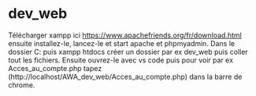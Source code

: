 # dev_web

Télécharger xampp ici https://www.apachefriends.org/fr/download.html ensuite installez-le, lancez-le et start apache et phpmyadmin. Dans le dossier C: puis xampp htdocs créer un dossier par ex dev_web puis coller tout les fichiers. Ensuite ouvrez-le avec vs code puis pour voir par ex Acces_au_compte.php tapez (http://localhost/AWA_dev_web/Acces_au_compte.php) dans la barre de chrome.
